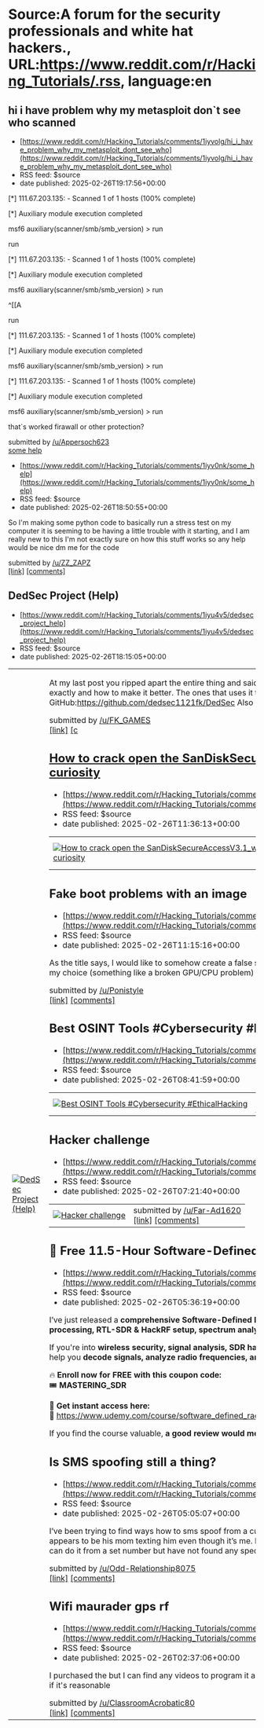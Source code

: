 # Source:A forum for the security professionals and white hat hackers., URL:https://www.reddit.com/r/Hacking_Tutorials/.rss, language:en

## hi i have problem why my metasploit don`t see who scanned
 - [https://www.reddit.com/r/Hacking_Tutorials/comments/1iyvolg/hi_i_have_problem_why_my_metasploit_dont_see_who](https://www.reddit.com/r/Hacking_Tutorials/comments/1iyvolg/hi_i_have_problem_why_my_metasploit_dont_see_who)
 - RSS feed: $source
 - date published: 2025-02-26T19:17:56+00:00

<!-- SC_OFF --><div class="md"><p>[*] 111.67.203.135: - Scanned 1 of 1 hosts (100% complete)</p> <p>[*] Auxiliary module execution completed</p> <p>msf6 auxiliary(scanner/smb/smb_version) &gt; run</p> <p>run</p> <p>[*] 111.67.203.135: - Scanned 1 of 1 hosts (100% complete)</p> <p>[*] Auxiliary module execution completed</p> <p>msf6 auxiliary(scanner/smb/smb_version) &gt; run</p> <p>^[[A</p> <p>run</p> <p>[*] 111.67.203.135: - Scanned 1 of 1 hosts (100% complete)</p> <p>[*] Auxiliary module execution completed</p> <p>msf6 auxiliary(scanner/smb/smb_version) &gt; run</p> <p>[*] 111.67.203.135: - Scanned 1 of 1 hosts (100% complete)</p> <p>[*] Auxiliary module execution completed</p> <p>msf6 auxiliary(scanner/smb/smb_version) &gt; run</p> <p>that`s worked firawall or other protection?</p> </div><!-- SC_ON --> &#32; submitted by &#32; <a href="https://www.reddit.com/user/Appersoch623"> /u/Appersoch623 </a> <br/> <span><a href="https://www.reddit.com/r/Hacking_Tutorials/comments/1iyvolg/hi

## some help
 - [https://www.reddit.com/r/Hacking_Tutorials/comments/1iyv0nk/some_help](https://www.reddit.com/r/Hacking_Tutorials/comments/1iyv0nk/some_help)
 - RSS feed: $source
 - date published: 2025-02-26T18:50:55+00:00

<!-- SC_OFF --><div class="md"><p>So I&#39;m making some python code to basically run a stress test on my computer it is seeming to be having a little trouble with it starting, and I am really new to this I&#39;m not exactly sure on how this stuff works so any help would be nice dm me for the code</p> </div><!-- SC_ON --> &#32; submitted by &#32; <a href="https://www.reddit.com/user/ZZ_ZAPZ"> /u/ZZ_ZAPZ </a> <br/> <span><a href="https://www.reddit.com/r/Hacking_Tutorials/comments/1iyv0nk/some_help/">[link]</a></span> &#32; <span><a href="https://www.reddit.com/r/Hacking_Tutorials/comments/1iyv0nk/some_help/">[comments]</a></span>

## DedSec Project (Help)
 - [https://www.reddit.com/r/Hacking_Tutorials/comments/1iyu4v5/dedsec_project_help](https://www.reddit.com/r/Hacking_Tutorials/comments/1iyu4v5/dedsec_project_help)
 - RSS feed: $source
 - date published: 2025-02-26T18:15:05+00:00

<table> <tr><td> <a href="https://www.reddit.com/r/Hacking_Tutorials/comments/1iyu4v5/dedsec_project_help/"> <img src="https://b.thumbs.redditmedia.com/9mS1rjAiYWsiZ5ZUON9XVQKGbOo23bJdB6GeDZCTRUY.jpg" alt="DedSec Project (Help)" title="DedSec Project (Help)" /> </a> </td><td> <!-- SC_OFF --><div class="md"><p>At my last post you ripped apart the entire thing and said stuff that isn&#39;t right. Now I want you to tell me what to change exactly and how to make it better. The ones that uses it tell me your experience. I really want your honest opinions! Link to GitHub:<a href="https://github.com/dedsec1121fk/DedSec">https://github.com/dedsec1121fk/DedSec</a> Also I will have some images here.</p> </div><!-- SC_ON --> &#32; submitted by &#32; <a href="https://www.reddit.com/user/FK_GAMES"> /u/FK_GAMES </a> <br/> <span><a href="https://www.reddit.com/gallery/1iyu4v5">[link]</a></span> &#32; <span><a href="https://www.reddit.com/r/Hacking_Tutorials/comments/1iyu4v5/dedsec_project_help/">[c

## How to crack open the SanDiskSecureAccessV3.1_win.exe folder just for curiosity
 - [https://www.reddit.com/r/Hacking_Tutorials/comments/1iylim3/how_to_crack_open_the_sandisksecureaccessv31](https://www.reddit.com/r/Hacking_Tutorials/comments/1iylim3/how_to_crack_open_the_sandisksecureaccessv31)
 - RSS feed: $source
 - date published: 2025-02-26T11:36:13+00:00

<table> <tr><td> <a href="https://www.reddit.com/r/Hacking_Tutorials/comments/1iylim3/how_to_crack_open_the_sandisksecureaccessv31/"> <img src="https://preview.redd.it/q5kmsln5zgle1.png?width=640&amp;crop=smart&amp;auto=webp&amp;s=4b67bc5a5cdbc979ddc0d10c762ce65f033c0a69" alt="How to crack open the SanDiskSecureAccessV3.1_win.exe folder just for curiosity" title="How to crack open the SanDiskSecureAccessV3.1_win.exe folder just for curiosity" /> </a> </td><td> &#32; submitted by &#32; <a href="https://www.reddit.com/user/Appropriate_World531"> /u/Appropriate_World531 </a> <br/> <span><a href="https://i.redd.it/q5kmsln5zgle1.png">[link]</a></span> &#32; <span><a href="https://www.reddit.com/r/Hacking_Tutorials/comments/1iylim3/how_to_crack_open_the_sandisksecureaccessv31/">[comments]</a></span> </td></tr></table>

## Fake boot problems with an image
 - [https://www.reddit.com/r/Hacking_Tutorials/comments/1iyl78w/fake_boot_problems_with_an_image](https://www.reddit.com/r/Hacking_Tutorials/comments/1iyl78w/fake_boot_problems_with_an_image)
 - RSS feed: $source
 - date published: 2025-02-26T11:15:16+00:00

<!-- SC_OFF --><div class="md"><p>As the title says, I would like to somehow create a false scenario in which the PC does not boot and shows me an image of my choice (something like a broken GPU/CPU problem) when I press the power button. Would there be any way?</p> </div><!-- SC_ON --> &#32; submitted by &#32; <a href="https://www.reddit.com/user/Ponistyle"> /u/Ponistyle </a> <br/> <span><a href="https://www.reddit.com/r/Hacking_Tutorials/comments/1iyl78w/fake_boot_problems_with_an_image/">[link]</a></span> &#32; <span><a href="https://www.reddit.com/r/Hacking_Tutorials/comments/1iyl78w/fake_boot_problems_with_an_image/">[comments]</a></span>

## Best OSINT Tools #Cybersecurity #EthicalHacking
 - [https://www.reddit.com/r/Hacking_Tutorials/comments/1iyj3e2/best_osint_tools_cybersecurity_ethicalhacking](https://www.reddit.com/r/Hacking_Tutorials/comments/1iyj3e2/best_osint_tools_cybersecurity_ethicalhacking)
 - RSS feed: $source
 - date published: 2025-02-26T08:41:59+00:00

<table> <tr><td> <a href="https://www.reddit.com/r/Hacking_Tutorials/comments/1iyj3e2/best_osint_tools_cybersecurity_ethicalhacking/"> <img src="https://preview.redd.it/ga35n83h4gle1.jpeg?width=640&amp;crop=smart&amp;auto=webp&amp;s=44c82b3c03d7fbf93e1f7eeff2b32e919dab44d3" alt="Best OSINT Tools #Cybersecurity #EthicalHacking" title="Best OSINT Tools #Cybersecurity #EthicalHacking" /> </a> </td><td> &#32; submitted by &#32; <a href="https://www.reddit.com/user/H3li0s-8-5"> /u/H3li0s-8-5 </a> <br/> <span><a href="https://i.redd.it/ga35n83h4gle1.jpeg">[link]</a></span> &#32; <span><a href="https://www.reddit.com/r/Hacking_Tutorials/comments/1iyj3e2/best_osint_tools_cybersecurity_ethicalhacking/">[comments]</a></span> </td></tr></table>

## Hacker challenge
 - [https://www.reddit.com/r/Hacking_Tutorials/comments/1iyhzu3/hacker_challenge](https://www.reddit.com/r/Hacking_Tutorials/comments/1iyhzu3/hacker_challenge)
 - RSS feed: $source
 - date published: 2025-02-26T07:21:40+00:00

<table> <tr><td> <a href="https://www.reddit.com/r/Hacking_Tutorials/comments/1iyhzu3/hacker_challenge/"> <img src="https://preview.redd.it/jaahexo5qfle1.jpeg?width=640&amp;crop=smart&amp;auto=webp&amp;s=370b65305e88ac5a3650125dff8cf152fd914312" alt="Hacker challenge" title="Hacker challenge" /> </a> </td><td> &#32; submitted by &#32; <a href="https://www.reddit.com/user/Far-Ad1620"> /u/Far-Ad1620 </a> <br/> <span><a href="https://i.redd.it/jaahexo5qfle1.jpeg">[link]</a></span> &#32; <span><a href="https://www.reddit.com/r/Hacking_Tutorials/comments/1iyhzu3/hacker_challenge/">[comments]</a></span> </td></tr></table>

## 📡 Free 11.5-Hour Software-Defined Radio (SDR) Course on Udemy!
 - [https://www.reddit.com/r/Hacking_Tutorials/comments/1iygeep/free_115hour_softwaredefined_radio_sdr_course_on](https://www.reddit.com/r/Hacking_Tutorials/comments/1iygeep/free_115hour_softwaredefined_radio_sdr_course_on)
 - RSS feed: $source
 - date published: 2025-02-26T05:36:19+00:00

<!-- SC_OFF --><div class="md"><p>I’ve just released a <strong>comprehensive Software-Defined Radio (SDR) course</strong> covering everything from <strong>radio signal processing, RTL-SDR &amp; HackRF setup, spectrum analysis, GSM &amp; ADS-B decoding, and hands-on signal hacking!</strong></p> <p>If you&#39;re into <strong>wireless security, signal analysis, SDR hacking, or just curious about radio technology</strong>, this course will help you <strong>decode signals, analyze radio frequencies, and explore the world of SDR like a pro!</strong></p> <p>🔥 <strong>Enroll now for FREE with this coupon code:</strong><br/> 🎟 <strong>MASTERING_SDR</strong></p> <p>📌 <strong>Get instant access here:</strong><br/> 🔗 <a href="https://www.udemy.com/course/software_defined_radio/?couponCode=MASTERING_SDR">https://www.udemy.com/course/software_defined_radio/?couponCode=MASTERING_SDR</a></p> <p>If you find the course valuable, <strong>a good review would mean a lot!</strong> ❤️ Thanks, and happy lea

## Is SMS spoofing still a thing?
 - [https://www.reddit.com/r/Hacking_Tutorials/comments/1iyfvgb/is_sms_spoofing_still_a_thing](https://www.reddit.com/r/Hacking_Tutorials/comments/1iyfvgb/is_sms_spoofing_still_a_thing)
 - RSS feed: $source
 - date published: 2025-02-26T05:05:07+00:00

<!-- SC_OFF --><div class="md"><p>I’ve been trying to find ways how to sms spoof from a custom sender ID? ex. I can text my friend and from his view it appears to be his mom texting him even though it’s me. I’m curious if this is still possible. I’ve found many sites where you can do it from a set number but have not found any specific guides for custom sender ID’s. If anyone knows lmk. </p> </div><!-- SC_ON --> &#32; submitted by &#32; <a href="https://www.reddit.com/user/Odd-Relationship8075"> /u/Odd-Relationship8075 </a> <br/> <span><a href="https://www.reddit.com/r/Hacking_Tutorials/comments/1iyfvgb/is_sms_spoofing_still_a_thing/">[link]</a></span> &#32; <span><a href="https://www.reddit.com/r/Hacking_Tutorials/comments/1iyfvgb/is_sms_spoofing_still_a_thing/">[comments]</a></span>

## Wifi maurader gps rf
 - [https://www.reddit.com/r/Hacking_Tutorials/comments/1iyd4tq/wifi_maurader_gps_rf](https://www.reddit.com/r/Hacking_Tutorials/comments/1iyd4tq/wifi_maurader_gps_rf)
 - RSS feed: $source
 - date published: 2025-02-26T02:37:06+00:00

<!-- SC_OFF --><div class="md"><p>I purchased the but I can find any videos to program it all either someone help out of the kindness of you&#39;re heart or ill pay if it&#39;s reasonable</p> </div><!-- SC_ON --> &#32; submitted by &#32; <a href="https://www.reddit.com/user/ClassroomAcrobatic80"> /u/ClassroomAcrobatic80 </a> <br/> <span><a href="https://www.reddit.com/r/Hacking_Tutorials/comments/1iyd4tq/wifi_maurader_gps_rf/">[link]</a></span> &#32; <span><a href="https://www.reddit.com/r/Hacking_Tutorials/comments/1iyd4tq/wifi_maurader_gps_rf/">[comments]</a></span>

